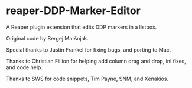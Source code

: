 # reaper-DDP-Marker-Editor
A Reaper plugin extension that edits DDP markers in a listbox.

Original code by Sergej Maršnjak.

Special thanks to Justin Frankel for fixing bugs, and porting to Mac.

Thanks to Christian Fillion for helping add column drag and drop, ini fixes, and code help.

Thanks to SWS for code snippets, Tim Payne, SNM, and Xenakios.
